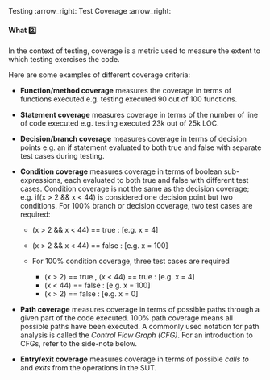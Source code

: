 <link rel="stylesheet" href="{{baseUrl}}/css/textbook.css">

<div class="website-content">

<div id="path">Testing :arrow_right: Test Coverage :arrow_right:</div>

<div id="title">

#### What :two:

</div>

<div id="body">

In the context of testing, coverage is a metric used to measure the extent to which testing exercises the code.

Here are some examples of different coverage criteria:

* **Function/method coverage** measures the coverage in terms of functions executed e.g. testing executed 90 out of 100 functions.
* **Statement coverage** measures coverage in terms of the number of line of code executed e.g. testing executed 23k out of 25k LOC.
* **Decision/branch coverage** measures coverage in terms of decision points e.g. an if statement evaluated to both true and false with separate test cases during testing.
* **Condition coverage** measures coverage in terms of boolean sub-expressions, each evaluated to both true and false with different test cases. Condition coverage is not the same as the decision coverage; e.g. if(x > 2 && x < 44) is considered one decision point but two conditions. For 100% branch or decision coverage, two test cases are required:

  * (x > 2 && x < 44) == true :  [e.g. x = 4]
  * (x > 2 && x < 44) == false :  [e.g. x = 100]
  * For 100% condition coverage, three test cases are required

    * (x > 2) == true , (x < 44) == true : [e.g. x = 4]
    * (x < 44) == false : [e.g. x = 100]
    * (x > 2) == false : [e.g. x = 0]

* **Path coverage** measures coverage in terms of possible paths through a given part of the code executed. 100% path coverage means all possible paths have been executed. A commonly used notation for path analysis is called the _Control Flow Graph (CFG)_. For an introduction to CFGs, refer to the side-note below.
* **Entry/exit coverage** measures coverage in terms of possible _calls to_ and _exits_ from the operations in the SUT.

</div>

<div id="extras">

<include src="exercises.md" />

<div>

</div>
